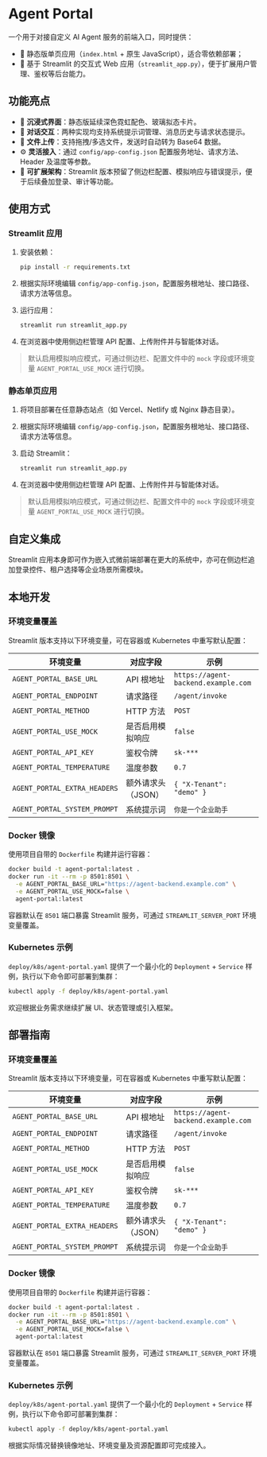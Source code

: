 # Agent Portal

一个用于对接自定义 AI Agent 服务的前端入口，同时提供：

- 📄 静态版单页应用（`index.html` + 原生 JavaScript），适合零依赖部署；
- 🧱 基于 Streamlit 的交互式 Web 应用（`streamlit_app.py`），便于扩展用户管理、鉴权等后台能力。

## 功能亮点

- 🎨 **沉浸式界面**：静态版延续深色霓虹配色、玻璃拟态卡片。
- 💬 **对话交互**：两种实现均支持系统提示词管理、消息历史与请求状态提示。
- 📎 **文件上传**：支持拖拽/多选文件，发送时自动转为 Base64 数据。
- ⚙️ **灵活接入**：通过 `config/app-config.json` 配置服务地址、请求方法、Header 及温度等参数。
- 🧩 **可扩展架构**：Streamlit 版本预留了侧边栏配置、模拟响应与错误提示，便于后续叠加登录、审计等功能。

## 使用方式

### Streamlit 应用

1. 安装依赖：

   ```bash
   pip install -r requirements.txt
   ```

2. 根据实际环境编辑 `config/app-config.json`，配置服务根地址、接口路径、请求方法等信息。
3. 运行应用：

   ```bash
   streamlit run streamlit_app.py
   ```

4. 在浏览器中使用侧边栏管理 API 配置、上传附件并与智能体对话。

> 默认启用模拟响应模式，可通过侧边栏、配置文件中的 `mock` 字段或环境变量 `AGENT_PORTAL_USE_MOCK` 进行切换。

### 静态单页应用

1. 将项目部署在任意静态站点（如 Vercel、Netlify 或 Nginx 静态目录）。
2. 根据实际环境编辑 `config/app-config.json`，配置服务根地址、接口路径、请求方法等信息。
3. 启动 Streamlit：

   ```bash
   streamlit run streamlit_app.py
   ```

4. 在浏览器中使用侧边栏管理 API 配置、上传附件并与智能体对话。

> 默认启用模拟响应模式，可通过侧边栏、配置文件中的 `mock` 字段或环境变量 `AGENT_PORTAL_USE_MOCK` 进行切换。

## 自定义集成

Streamlit 应用本身即可作为嵌入式微前端部署在更大的系统中，亦可在侧边栏追加登录控件、租户选择等企业场景所需模块。

## 本地开发

### 环境变量覆盖

Streamlit 版本支持以下环境变量，可在容器或 Kubernetes 中重写默认配置：

| 环境变量 | 对应字段 | 示例 |
| --- | --- | --- |
| `AGENT_PORTAL_BASE_URL` | API 根地址 | `https://agent-backend.example.com` |
| `AGENT_PORTAL_ENDPOINT` | 请求路径 | `/agent/invoke` |
| `AGENT_PORTAL_METHOD` | HTTP 方法 | `POST` |
| `AGENT_PORTAL_USE_MOCK` | 是否启用模拟响应 | `false` |
| `AGENT_PORTAL_API_KEY` | 鉴权令牌 | `sk-***` |
| `AGENT_PORTAL_TEMPERATURE` | 温度参数 | `0.7` |
| `AGENT_PORTAL_EXTRA_HEADERS` | 额外请求头（JSON） | `{ "X-Tenant": "demo" }` |
| `AGENT_PORTAL_SYSTEM_PROMPT` | 系统提示词 | `你是一个企业助手` |

### Docker 镜像

使用项目自带的 `Dockerfile` 构建并运行容器：

```bash
docker build -t agent-portal:latest .
docker run -it --rm -p 8501:8501 \
  -e AGENT_PORTAL_BASE_URL="https://agent-backend.example.com" \
  -e AGENT_PORTAL_USE_MOCK=false \
  agent-portal:latest
```

容器默认在 `8501` 端口暴露 Streamlit 服务，可通过 `STREAMLIT_SERVER_PORT` 环境变量覆盖。

### Kubernetes 示例

`deploy/k8s/agent-portal.yaml` 提供了一个最小化的 `Deployment` + `Service` 样例，执行以下命令即可部署到集群：

```bash
kubectl apply -f deploy/k8s/agent-portal.yaml
```

欢迎根据业务需求继续扩展 UI、状态管理或引入框架。

## 部署指南

### 环境变量覆盖

Streamlit 版本支持以下环境变量，可在容器或 Kubernetes 中重写默认配置：

| 环境变量 | 对应字段 | 示例 |
| --- | --- | --- |
| `AGENT_PORTAL_BASE_URL` | API 根地址 | `https://agent-backend.example.com` |
| `AGENT_PORTAL_ENDPOINT` | 请求路径 | `/agent/invoke` |
| `AGENT_PORTAL_METHOD` | HTTP 方法 | `POST` |
| `AGENT_PORTAL_USE_MOCK` | 是否启用模拟响应 | `false` |
| `AGENT_PORTAL_API_KEY` | 鉴权令牌 | `sk-***` |
| `AGENT_PORTAL_TEMPERATURE` | 温度参数 | `0.7` |
| `AGENT_PORTAL_EXTRA_HEADERS` | 额外请求头（JSON） | `{ "X-Tenant": "demo" }` |
| `AGENT_PORTAL_SYSTEM_PROMPT` | 系统提示词 | `你是一个企业助手` |

### Docker 镜像

使用项目自带的 `Dockerfile` 构建并运行容器：

```bash
docker build -t agent-portal:latest .
docker run -it --rm -p 8501:8501 \
  -e AGENT_PORTAL_BASE_URL="https://agent-backend.example.com" \
  -e AGENT_PORTAL_USE_MOCK=false \
  agent-portal:latest
```

容器默认在 `8501` 端口暴露 Streamlit 服务，可通过 `STREAMLIT_SERVER_PORT` 环境变量覆盖。

### Kubernetes 示例

`deploy/k8s/agent-portal.yaml` 提供了一个最小化的 `Deployment` + `Service` 样例，执行以下命令即可部署到集群：

```bash
kubectl apply -f deploy/k8s/agent-portal.yaml
```

根据实际情况替换镜像地址、环境变量及资源配置即可完成接入。
